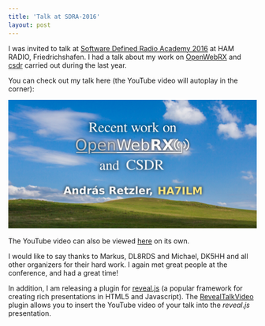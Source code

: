 ```yaml
---
title: 'Talk at SDRA-2016'
layout: post
---
```


I was invited to talk at <a href="http://sdra-2016.de/">Software Defined Radio Academy 2016</a> at HAM RADIO, Friedrichshafen. I had a talk about my work on <a href="https://github.com/simonyiszk/openwebrx/">OpenWebRX</a> and <a href="https://github.com/simonyiszk/csdr/">csdr</a> carried out during the last year.

You can check out my talk here (the YouTube video will autoplay in the corner):

<a href="/repos/Friedrichshafen-SDRA-2016-Talk-And-Paper/slides/index.html"><img src="/images/fr2prez-front.png" alt="talking" style="max-width: 100%"/></a>

The YouTube video can also be viewed <a href="https://www.youtube.com/watch?v=fgFto-Oj-uw">here</a> on its own.

I would like to say thanks to Markus, DL8RDS and Michael, DK5HH and all other organizers for their hard work. I again met great people at the conference, and had a great time!

In addition, I am releasing a plugin for <a href="https://github.com/hakimel/reveal.js/">reveal.js</a> (a popular framework for creating rich presentations in HTML5 and Javascript). The <a href="https://github.com/ha7ilm/RevealTalkVideo/">RevealTalkVideo</a> plugin allows you to insert the YouTube video of your talk into the <em>reveal.js</em> presentation.
